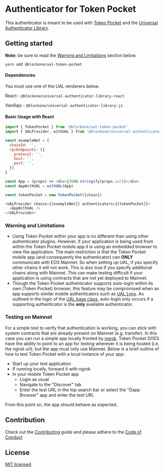 # Authenticator for Token Pocket

This authenticator is meant to be used with [Token Pocket](https://www.mytokenpocket.vip/en/) and the [Universal Authenticator Library](https://github.com/EOSIO/universal-authenticator-library).

## Getting started

**Note:** be sure to read the [Warning and Limitations](#warning-and-limitations) section below.

`yarn add @blockone/ual-token-pocket`

#### Dependencies

You must use one of the UAL renderers below.

React - `@blockone/universal-authenticator-library-react`

Vanillajs - `@blockone/universal-authenticator-library-js`


#### Basic Usage with React

```javascript
import { TokenPocket } from '@blockone/ual-token-pocket'
import { UALProvider, withUAL } from '@blockone/universal-authenticator-library-react'

const exampleNet = {
  chainId: '',
  rpcEndpoints: [{
    protocol: '',
    host: '',
    port: '',
  }]
}

const App = (props) => <div>{JSON.stringify(props.ual)}</div>
const AppWithUAL = withUAL(App)

const tokenPocket = new TokenPocket([chain])

<UALProvider chains={[exampleNet]} authenticators={[tokenPocket]}>
  <AppWithUAL />
</UALProvider>
```

### Warning and Limitations
* Using Token Pocket within your app is no different than using other authenticator plugins. However, if your application is being used from within the Token Pocket mobile app it is using an embedded browser to view the application. The main restriction is that the Token Pocket mobile app (and consequently the authenticator) can **ONLY** communicate with EOS Mainnet. So when setting up UAL, if you specify other chains it will not work. This is also true if you specify additional chains along with Mainnet. This can make testing difficult if your application is using contracts that are not yet deployed to Mainnet.
* Though the Token Pocket authenticator supports *auto-login* within its own (Token Pocket) browser, this feature may be compromised when an app supports similar mobile authenticators such as [UAL Lynx](https://github.com/EOSIO/ual-lynx). As outlined in the logic of the [UAL base class](https://github.com/EOSIO/universal-authenticator-library/blob/develop/packages/universal-authenticator-library/src/UAL.ts#L33), auto-login only occurs if a supporting authenticator is the **only** available authenticator.

### Testing on Mainnet
For a simple test to verify that authentication is working, you can stick with system contracts that are already present on Mainnet (e.g. transfer). In this case you can run a simple app locally fronted by [ngrok](https://ngrok.com/). Token Pocket DOES have the ability to point to an app for testing wherever it is being hosted (i.e. the ngrok url), but the app must only use Mainnet. Below is a brief outline of how to test Token Pocket with a local instance of your app:

* Start up your test application
* If running locally, forward it with ngrok
* In your mobile Token Pocket app
  - Login as usual
  - Navigate to the "Discover" tab
  - Enter the test URL in the top search bar or select the "Dapp Browser" app and enter the test URL

From this point on, the app should behave as expected.

## Contribution
Check out the [Contributing](https://github.com/EOSIO/ual-token-pocket/blob/develop/CONTRIBUTING.md) guide and please adhere to the [Code of Conduct](https://github.com/EOSIO/ual-token-pocket/blob/develop/CONTRIBUTING.md#conduct)

## License
[MIT licensed](https://github.com/EOSIO/ual-token-pocket/blob/develop/LICENSE)
